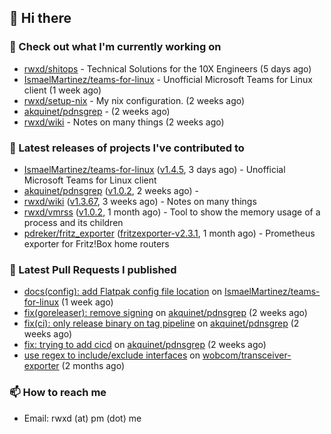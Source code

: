 ## 👋 Hi there

### 👷 Check out what I'm currently working on


- [rwxd/shitops](https://github.com/rwxd/shitops) - Technical Solutions for the 10X Engineers (5 days ago)
- [IsmaelMartinez/teams-for-linux](https://github.com/IsmaelMartinez/teams-for-linux) - Unofficial Microsoft Teams for Linux client (1 week ago)
- [rwxd/setup-nix](https://github.com/rwxd/setup-nix) - My nix configuration. (2 weeks ago)
- [akquinet/pdnsgrep](https://github.com/akquinet/pdnsgrep) -  (2 weeks ago)
- [rwxd/wiki](https://github.com/rwxd/wiki) - Notes on many things (2 weeks ago)

### 🔭 Latest releases of projects I've contributed to


- [IsmaelMartinez/teams-for-linux](https://github.com/IsmaelMartinez/teams-for-linux) ([v1.4.5](https://github.com/IsmaelMartinez/teams-for-linux/releases/tag/v1.4.5), 3 days ago) - Unofficial Microsoft Teams for Linux client
- [akquinet/pdnsgrep](https://github.com/akquinet/pdnsgrep) ([v1.0.2](https://github.com/akquinet/pdnsgrep/releases/tag/v1.0.2), 2 weeks ago) - 
- [rwxd/wiki](https://github.com/rwxd/wiki) ([v1.3.67](https://github.com/rwxd/wiki/releases/tag/v1.3.67), 3 weeks ago) - Notes on many things
- [rwxd/vmrss](https://github.com/rwxd/vmrss) ([v1.0.2](https://github.com/rwxd/vmrss/releases/tag/v1.0.2), 1 month ago) - Tool to show the memory usage of a process and its children
- [pdreker/fritz_exporter](https://github.com/pdreker/fritz_exporter) ([fritzexporter-v2.3.1](https://github.com/pdreker/fritz_exporter/releases/tag/fritzexporter-v2.3.1), 1 month ago) - Prometheus exporter for Fritz!Box home routers

### 🔨 Latest Pull Requests I published


- [docs(config): add Flatpak config file location](https://github.com/IsmaelMartinez/teams-for-linux/pull/1075) on [IsmaelMartinez/teams-for-linux](https://github.com/IsmaelMartinez/teams-for-linux) (1 week ago)
- [fix(goreleaser): remove signing](https://github.com/akquinet/pdnsgrep/pull/3) on [akquinet/pdnsgrep](https://github.com/akquinet/pdnsgrep) (2 weeks ago)
- [fix(ci): only release binary on tag pipeline](https://github.com/akquinet/pdnsgrep/pull/2) on [akquinet/pdnsgrep](https://github.com/akquinet/pdnsgrep) (2 weeks ago)
- [fix: trying to add cicd](https://github.com/akquinet/pdnsgrep/pull/1) on [akquinet/pdnsgrep](https://github.com/akquinet/pdnsgrep) (2 weeks ago)
- [use regex to include/exclude interfaces](https://github.com/wobcom/transceiver-exporter/pull/9) on [wobcom/transceiver-exporter](https://github.com/wobcom/transceiver-exporter) (2 months ago)

### 📫 How to reach me

- Email: rwxd (at) pm (dot) me
